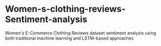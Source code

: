 # Women-s-clothing-reviews-Sentiment-analysis
Women's E-Commerce Clothing Reviews dataset sentiment analysis using both traditional machine learning and LSTM-based approaches
